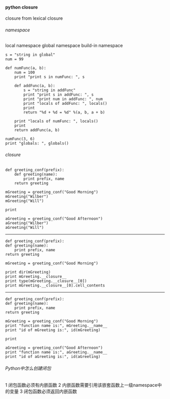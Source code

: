 #### python closure

closure from lexical closure

###### namespace

local namespace
global namespace
build-in namespace

	s = "string in global"
	num = 99

	def numFunc(a, b):
	    num = 100
	    print "print s in numFunc: ", s

	    def addFunc(a, b):
	        s = "string in addFunc"
	        print "print s in addFunc: ", s
	        print "print num in addFunc: ", num
	        print "locals of addFunc: ", locals()
	        print 
	        return "%d + %d = %d" %(a, b, a + b)

	    print "locals of numFunc: ", locals()
	    print 
	    return addFunc(a, b)

	numFunc(3, 6)    
	print "globals: ", globals()

###### closure

	def greeting_conf(prefix):
	    def greeting(name):
	        print prefix, name
	    return greeting

	mGreeting = greeting_conf("Good Morning")
	mGreeting("Wilber")
	mGreeting("Will")

	print

	aGreeting = greeting_conf("Good Afternoon")    
	aGreeting("Wilber")
	aGreeting("Will")
***
	def greeting_conf(prefix):
    def greeting(name):
        print prefix, name
    return greeting

	mGreeting = greeting_conf("Good Morning")      

	print dir(mGreeting)
	print mGreeting.__closure__
	print type(mGreeting.__closure__[0])
	print mGreeting.__closure__[0].cell_contents
***
	def greeting_conf(prefix):
    def greeting(name):
        print prefix, name
    return greeting

	mGreeting = greeting_conf("Good Morning")      
	print "function name is:", mGreeting.__name__
	print "id of mGreeting is:", id(mGreeting)

	print

	aGreeting = greeting_conf("Good Afternoon")  
	print "function name is:", aGreeting.__name__
	print "id of aGreeting is:", id(aGreeting)

###### Python中怎么创建闭包

1 闭包函数必须有内嵌函数
2 内嵌函数需要引用该嵌套函数上一级namespace中的变量
3 闭包函数必须返回内嵌函数